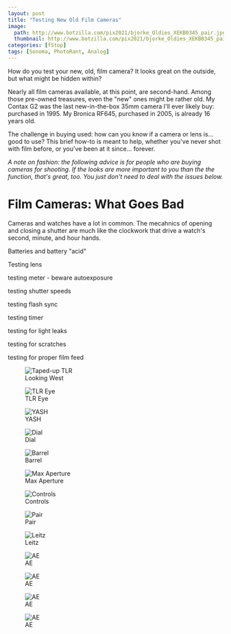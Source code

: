 ```yaml
---
layout: post
title: "Testing New Old Film Cameras"
image:
  path: http://www.botzilla.com/pix2021/bjorke_Oldies_XEKB0345_pair.jpg
  thumbnail: http://www.botzilla.com/pix2021/bjorke_Oldies_XEKB0345_pair.jpg
categories: [fStop]
tags: [Sonoma, PhotoRant, Analog]
---
```


How do you test your new, old, film camera? It looks great on the outside, but what might be hidden within?

Nearly all film cameras available, at this point, are second-hand. Among those pre-owned treasures, even the "new" ones might be rather old. My Contax G2 was the last new-in-the-box 35mm camera I'll ever likely buy: purchased in 1995. My Bronica RF645, purchased in 2005, is already 16 years old. 

The challenge in buying used: how can you know if a camera or lens is... good to use? This brief how-to is meant to help, whether you've never shot with film before, or you've been at it since... forever.

<!--more-->

_A note on fashion: the following advice is for people who are buying cameras for shooting. If the looks are more important to you than the the function, that's great, too. You just don't need to deal with the issues below._

# Film Cameras: What Goes Bad

Cameras and watches have a lot in common. The mecahnics of opening and closing a shutter are much like the clockwork that drive a watch's second, minute, and hour hands. 

Batteries and battery "acid"

Testing lens

testing meter - beware autoexposure

testing shutter speeds

testing flash sync

testing timer

testing for light leaks

testing for scratches

testing for proper film feed

<figure class="align-center">
<img alt="Taped-up TLR" src="http://botzilla.com/pix2021/bjorke_Oldies_XEKB0320_y0.jpg">
<figcaption>Looking West</figcaption>
</figure>

<figure class="align-center">
<img alt="TLR Eye" src="http://botzilla.com/pix2021/bjorke_Oldies_XEKB0322_y1.jpg">
<figcaption>TLR Eye</figcaption>
</figure>

<figure class="align-center">
<img alt="YASH" src="http://botzilla.com/pix2021/bjorke_Oldies_XEKB0332_y2.jpg">
<figcaption>YASH</figcaption>
</figure>

<figure class="align-center">
<img alt="Dial" src="http://botzilla.com/pix2021/bjorke_Oldies_XEKB0335_y3.jpg">
<figcaption>Dial</figcaption>
</figure>

<figure class="align-center">
<img alt="Barrel" src="http://botzilla.com/pix2021/bjorke_Oldies_XEKB0365_y4.jpg">
<figcaption>Barrel</figcaption>
</figure>

<figure class="align-center">
<img alt="Max Aperture" src="http://botzilla.com/pix2021/bjorke_Oldies_XEKB0338_nik1.jpg">
<figcaption>Max Aperture</figcaption>
</figure>

<figure class="align-center">
<img alt="Controls" src="http://botzilla.com/pix2021/bjorke_Oldies_XEKB0351_nik2.jpg">
<figcaption>Controls</figcaption>
</figure>

<figure class="align-center">
<img alt="Pair" src="http://botzilla.com/pix2021/bjorke_Oldies_XEKB0345_pair.jpg">
<figcaption>Pair</figcaption>
</figure>

<figure class="align-center">
<img alt="Leitz" src="http://botzilla.com/pix2021/bjorke_Oldies_XEKB0351_leitz.jpg">
<figcaption>Leitz</figcaption>
</figure>

<figure class="align-center">
<img alt="AE" src="http://botzilla.com/pix2021/bjorke_Oldies_XEKB0363_ae.jpg">
<figcaption>AE</figcaption>
</figure>

<figure class="align-center">
<img alt="AE" src="http://botzilla.com/pix2021/bjorke-2021-021-092-nikSpeed-001.jpg">
<figcaption>AE</figcaption>
</figure>

<figure class="align-center">
<img alt="AE" src="http://botzilla.com/pix2021/bjorke-2021-021-092-nikSpeed-002.jpg">
<figcaption>AE</figcaption>
</figure>

<figure class="align-center">
<img alt="AE" src="http://botzilla.com/pix2021/2021-021-092-nikSpeed-006.jpg">
<figcaption>AE</figcaption>
</figure>
